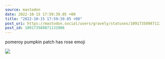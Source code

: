 ```yaml
---
source: mastodon
date: 2022-10-15 17:59:39.05 +00
title: "2022-10-15 17:59:39.05 +00"
post_uri: https://mastodon.social/users/gravely/statuses/109173589871131906
post_id: 109173589871131906
---
```

pomeroy pumpkin patch has rose emoji


![](/images/109173589730156216.jpg)

